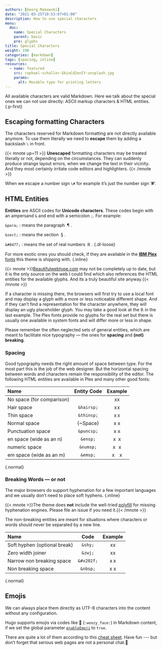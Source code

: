 ```yaml
---
authors: [Georg Makowski]
date: "2021-03-25T10:53:07+01:00"
description: How to use special characters
menu:
  doc:
    name: Special Characters
    parent: basic
    pre: glyphs
title: Special Characters
weight: 190
categories: [markdown]
tags: [spacing, inline]
resources:
  - name: featured
    src: raphael-schaller-GkinCd2enIY-unsplash.jpg
    params:
      alt: Movable type for printing letters
---
```


All available characters are valid Markdown. Here we talk about the special ones we can not use directly: ASCII markup characters & HTML entities.
{.p-first} <!--more-->


## Escaping formatting Characters

The characters reserved for Markdown formatting are not directly available anymore. To use them literally we need to **escape** them by adding a backslash `\` in front.

{{< mnote up=11 >}}
**Unescaped** formatting characters may be treated literally or not, depending on the circumstances. They can suddenly produce strange layout errors, when we change the text in their vicinity. And they most certainly irritate code editors and highlighters.
{{< /mnote >}}

When we escape a number sign `\#` for example it’s just the number sign ‘**\#**’.

## HTML Entities

**Entities** are ASCII codes for **Unicode characters**. These codes begin with an ampersand `&` and end with a semicolon `;`. For example:

`&para;` 
: means the paragraph&ensp;&para;&nbsp;.

`&sect;` 
: means the section&ensp;&sect;&nbsp;.

`&#8477;` 
: means the set of real numbers&ensp;&#8477;&nbsp;.
{.dl-loose}

 For more exotic ones you should check, if they are available in the [**IBM Plex** fonts][plexspec] this theme is shipping with.
 {.inline}

 {{< mnote >}}[Beautifulwebtype.com](https://beautifulwebtype.com) may not be completely up to date, but it is the only source on the web I could find which also references the HTML entities for the available glyphs. And its a truly beautiful site anyway.{{< /mnote >}}
 
 If a character is missing there, the browsers will first try to use a local font and may display a glyph with a more or less noticeable different shape. And if they can't find a representation for the character anywhere, they will display an ugly placeholder glyph. You may take a good look at the &#8477; in the last example. The Plex fonts provide no glyphs for the real set but there is usually one available in system fonts and will differ more or less in shape.

Please remember the often neglected sets of general entities, which are meant to facilitate nice typography — the ones for **spacing** and **(not) breaking**.

### Spacing

Good typography needs the right amount of space between type. For the most part this is the job of the web designer. But the horizontal spacing between words and characters remain the responsibility of the editor. The following HTML entities are available in Plex and many other good fonts:

| Name                      | Entity Code |  Example   |
| :------------------------ | :---------: | :--------: |
| No space (for comparison) |             |     xx     |
| Hair space                | `&hairsp;`  | x&hairsp;x |
| Thin space                | `&thinsp;`  | x&thinsp;x |
| Normal space              |  {~Space}   |    x x     |
| Punctuation space         | `&puncsp;`  | x&puncsp;x |
| en space (wide as an n)   |  `&ensp;`   |  x&ensp;x  |
| numeric space             |  `&numsp;`  | x&numsp;x  |
| em space (wide as an m)   |  `&emsp;`   |  x&emsp;x  |
{.normal}

### Breaking Words — or not

The major browsers do support hyphenation for a few important languages and we usually don’t need to place soft hyphens.
{.inline}

{{< mnote >}}The theme does **not** include the well-tried [polyfill](https://github.com/mnater/Hyphenopoly) for missing hyphenation engines. Please file an issue if you need it.{{< /mnote >}}

The non-breaking entities are meant for situations where characters or words should never be separated by a new line.

| Name                         |    Code    |  Example   |
| :--------------------------- | :--------: | :--------: |
| Soft hyphen (optional break) |  `&shy;`   |  x&shy;x   |
| Zero width joiner            |  `&zwj;`   |  x&zwj;x   |
| Narrow non breaking space    | `&#x202f;` | x&#x202f;x |
| Non breaking space           |  `&nbsp;`  |  x&nbsp;x  |
{.normal}

## Emojis

We can always place them directly as UTF-8 characters into the content without any configuration.

Hugo supports emojis via codes like :woozy_face: (`:woozy_face:`) in Markdown content, if we set the global parameter [`enableEmoji`][he] to `true`. 

There are quite a lot of them according to this [cheat sheet](https://www.webfx.com/tools/emoji-cheat-sheet/). Have fun --- but don’t forget that serious web pages are not a personal chat.🙏

[plexspec]: https://beautifulwebtype.com/ibm-plex-sans/glyphs/?i=4

[he]: https://gohugo.io/getting-started/configuration/#enableemoji
